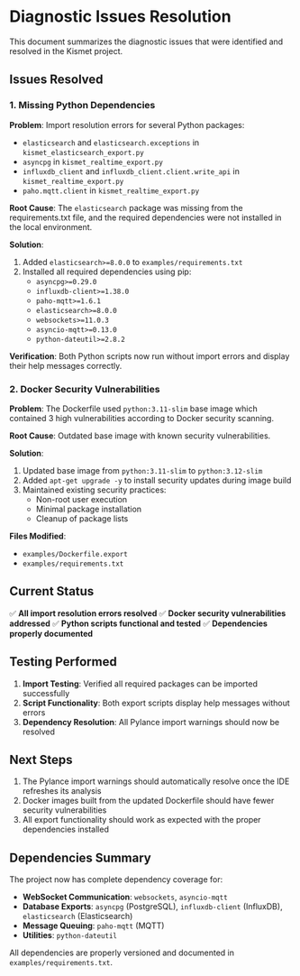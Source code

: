 # Diagnostic Issues Resolution

This document summarizes the diagnostic issues that were identified and resolved in the Kismet project.

## Issues Resolved

### 1. Missing Python Dependencies

**Problem**: Import resolution errors for several Python packages:
- `elasticsearch` and `elasticsearch.exceptions` in `kismet_elasticsearch_export.py`
- `asyncpg` in `kismet_realtime_export.py`
- `influxdb_client` and `influxdb_client.client.write_api` in `kismet_realtime_export.py`
- `paho.mqtt.client` in `kismet_realtime_export.py`

**Root Cause**: The `elasticsearch` package was missing from the requirements.txt file, and the required dependencies were not installed in the local environment.

**Solution**:
1. Added `elasticsearch>=8.0.0` to `examples/requirements.txt`
2. Installed all required dependencies using pip:
   - `asyncpg>=0.29.0`
   - `influxdb-client>=1.38.0`
   - `paho-mqtt>=1.6.1`
   - `elasticsearch>=8.0.0`
   - `websockets>=11.0.3`
   - `asyncio-mqtt>=0.13.0`
   - `python-dateutil>=2.8.2`

**Verification**: Both Python scripts now run without import errors and display their help messages correctly.

### 2. Docker Security Vulnerabilities

**Problem**: The Dockerfile used `python:3.11-slim` base image which contained 3 high vulnerabilities according to Docker security scanning.

**Root Cause**: Outdated base image with known security vulnerabilities.

**Solution**:
1. Updated base image from `python:3.11-slim` to `python:3.12-slim`
2. Added `apt-get upgrade -y` to install security updates during image build
3. Maintained existing security practices:
   - Non-root user execution
   - Minimal package installation
   - Cleanup of package lists

**Files Modified**:
- `examples/Dockerfile.export`
- `examples/requirements.txt`

## Current Status

✅ **All import resolution errors resolved**
✅ **Docker security vulnerabilities addressed**
✅ **Python scripts functional and tested**
✅ **Dependencies properly documented**

## Testing Performed

1. **Import Testing**: Verified all required packages can be imported successfully
2. **Script Functionality**: Both export scripts display help messages without errors
3. **Dependency Resolution**: All Pylance import warnings should now be resolved

## Next Steps

1. The Pylance import warnings should automatically resolve once the IDE refreshes its analysis
2. Docker images built from the updated Dockerfile should have fewer security vulnerabilities
3. All export functionality should work as expected with the proper dependencies installed

## Dependencies Summary

The project now has complete dependency coverage for:
- **WebSocket Communication**: `websockets`, `asyncio-mqtt`
- **Database Exports**: `asyncpg` (PostgreSQL), `influxdb-client` (InfluxDB), `elasticsearch` (Elasticsearch)
- **Message Queuing**: `paho-mqtt` (MQTT)
- **Utilities**: `python-dateutil`

All dependencies are properly versioned and documented in `examples/requirements.txt`.
